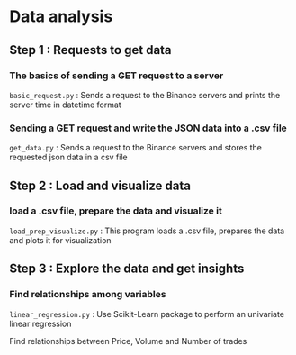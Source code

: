 # Data analysis

## Step 1 : Requests to get data

### The basics of sending a GET request to a server

`basic_request.py` : Sends a request to the Binance servers and prints the server time in datetime format

### Sending a GET request and write the JSON data into a .csv file

`get_data.py` : Sends a request to the Binance servers and stores the requested json data in a csv file

## Step 2 : Load and visualize data

### load a .csv file, prepare the data and visualize it

`load_prep_visualize.py` : This program loads a .csv file, prepares the data and plots it for visualization

## Step 3 : Explore the data and get insights

### Find relationships among variables

`linear_regression.py` : Use Scikit-Learn package to perform an univariate linear regression 

Find relationships between Price, Volume and Number of trades